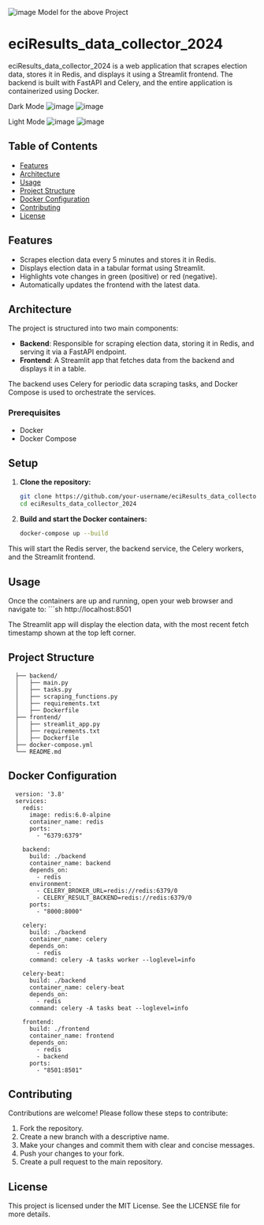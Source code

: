 ![image](https://github.com/AnurupMondal/eciResults_data_collector_2024/assets/45717023/1af89516-04ea-4b00-8449-5e2935a99dd9)
Model for the above Project

# eciResults_data_collector_2024

eciResults_data_collector_2024 is a web application that scrapes election data, stores it in Redis, and displays it using a Streamlit frontend. The backend is built with FastAPI and Celery, and the entire application is containerized using Docker.

Dark Mode
![image](https://github.com/AnurupMondal/eciResults_data_collector_2024/assets/45717023/eb50dfbd-6fa2-4053-8ac0-c4a51e55725d)
![image](https://github.com/AnurupMondal/eciResults_data_collector_2024/assets/45717023/d229a673-a30f-47fb-93be-8f467901a731)

Light Mode
![image](https://github.com/AnurupMondal/eciResults_data_collector_2024/assets/45717023/f32aee97-3d37-47e9-a36c-7175365a6ece)
![image](https://github.com/AnurupMondal/eciResults_data_collector_2024/assets/45717023/8e9e24dd-dd76-4837-b6a3-ab10ba9699f7)


## Table of Contents

- [Features](#features)
- [Architecture](#architecture)
- [Usage](#usage)
- [Project Structure](#project-structure)
- [Docker Configuration](#docker-configuration)
- [Contributing](#contributing)
- [License](#license)

## Features

- Scrapes election data every 5 minutes and stores it in Redis.
- Displays election data in a tabular format using Streamlit.
- Highlights vote changes in green (positive) or red (negative).
- Automatically updates the frontend with the latest data.

## Architecture

The project is structured into two main components:

- **Backend**: Responsible for scraping election data, storing it in Redis, and serving it via a FastAPI endpoint.
- **Frontend**: A Streamlit app that fetches data from the backend and displays it in a table.

The backend uses Celery for periodic data scraping tasks, and Docker Compose is used to orchestrate the services.

### Prerequisites

- Docker
- Docker Compose

## Setup

1. **Clone the repository:**
   ```sh
   git clone https://github.com/your-username/eciResults_data_collector_2024.git
   cd eciResults_data_collector_2024

2. **Build and start the Docker containers:**
   ```sh
   docker-compose up --build
  This will start the Redis server, the backend service, the Celery workers, and the Streamlit frontend.
  
## Usage

Once the containers are up and running, open your web browser and navigate to:
    ```sh
    http://localhost:8501

The Streamlit app will display the election data, with the most recent fetch timestamp shown at the top left corner.

## Project Structure
     
      ├── backend/
      │   ├── main.py
      │   ├── tasks.py
      │   ├── scraping_functions.py
      │   ├── requirements.txt
      │   ├── Dockerfile
      ├── frontend/
      │   ├── streamlit_app.py
      │   ├── requirements.txt
      │   ├── Dockerfile
      ├── docker-compose.yml
      └── README.md

## Docker Configuration

      version: '3.8'
      services:
        redis:
          image: redis:6.0-alpine
          container_name: redis
          ports:
            - "6379:6379"
      
        backend:
          build: ./backend
          container_name: backend
          depends_on:
            - redis
          environment:
            - CELERY_BROKER_URL=redis://redis:6379/0
            - CELERY_RESULT_BACKEND=redis://redis:6379/0
          ports:
            - "8000:8000"
      
        celery:
          build: ./backend
          container_name: celery
          depends_on:
            - redis
          command: celery -A tasks worker --loglevel=info
      
        celery-beat:
          build: ./backend
          container_name: celery-beat
          depends_on:
            - redis
          command: celery -A tasks beat --loglevel=info
      
        frontend:
          build: ./frontend
          container_name: frontend
          depends_on:
            - redis
            - backend
          ports:
            - "8501:8501"

## Contributing
  Contributions are welcome! Please follow these steps to contribute:

  1. Fork the repository.
  2. Create a new branch with a descriptive name.
  3. Make your changes and commit them with clear and concise messages.
  4. Push your changes to your fork.
  5. Create a pull request to the main repository.

## License
This project is licensed under the MIT License. See the LICENSE file for more details.
